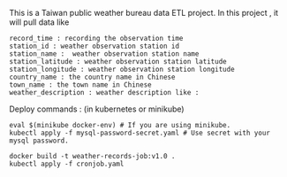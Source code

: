 This is a Taiwan public weather bureau data ETL project.
In this project , it will pull data like
````
record_time : recording the observation time
station_id : weather observation station id 
station_name :  weather observation station name
station_latitude : weather observation station latitude
station_longitude : weather observation station longitude
country_name : the country name in Chinese 
town_name : the town name in Chinese
weather_description : weather description like :
````

Deploy commands : (in kubernetes or minikube)
```
eval $(minikube docker-env) # If you are using minikube.
kubectl apply -f mysql-password-secret.yaml # Use secret with your mysql password.

docker build -t weather-records-job:v1.0 .
kubectl apply -f cronjob.yaml
```